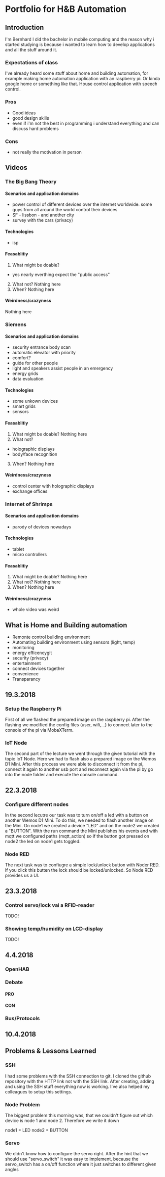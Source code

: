 # Portfolio for H&B Automation

## Introduction
I'm Bernhard I did the bachelor in mobile computing and the reason why i started studying is because i wanted to learn how to develop applications and all the stuff around it.

### Expectations of class
I've already heard some stuff about home and building automation, for example making home automation application with an raspberry pi.
Or kinda google home or something like that. House control application with speech control.

### Pros
* Good ideas
* good design skills
* even if i'm not the best in programming i understand everything and can discuss hard problems

### Cons
* not really the motivation in person


## Videos

### The Big Bang Theory

#### Scenarios and application domains
* power control of different devices over the internet worldwide. some guys from all around the world control their devices
* SF - lissbon - and another city
* survey with the cars (privacy)

#### Technologies
* isp

#### Feasablitiy
1. What might be doable?
* yes nearly everthing expect the "public access"
2. What not?
Nothing here
3. When?
Nothing here

#### Weirdness/crazyness
Nothing here


### Siemens

#### Scenarios and application domains
* security entrance body scan
* automatic elevator with priority
* comfort?
* guide for other people
* light and speakers assist people in an emergency
* energy grids
* data evaluation

#### Technologies
* some unkown devices
* smart grids
* sensors

#### Feasablitiy
1. What might be doable?
	Nothing here
2. What not?
* holographic displays
* body/face recognition
3. When?
Nothing here

#### Weirdness/crazyness
* control center with holographic displays
* exchange offices

### Internet of Shrimps

#### Scenarios and application domains
* parody of devices nowadays

#### Technologies
* tablet
* micro controllers

#### Feasablitiy
1. What might be doable?
	Nothing here
2. What not?
Nothing here
3. When?
Nothing here

#### Weirdness/crazyness
* whole video was weird

## What is Home and Building automation
* Remonte control building environment
* Automating building environment using sensors (light, temp)
* monitoring
* energy efficencygit
* security (privacy)
* entertainment
* connect devices together
* convenience
* Transparancy

## 19.3.2018

### Setup the Raspberry Pi

First of all we flashed the prepared image on the raspberry pi. After the flashing we modified the config files (user, wifi,...) to connect later to the console of the pi via MobaXTerm.

### IoT Node
The second part of the lecture we went through the given tutorial with the topic IoT Node. Here we had to flash also a prepared image on the Wemos D1 Mini. After this process we were able to disconnect it from the pi, connect it again to another usb port and reconnect again via the pi by go into the node folder and execute the console command.

## 22.3.2018

### Configure different nodes
In the second lecutre our task was to turn on/off a led with a button on another Wemos D1 Mini. To do this, we needed to flash another image on the Mini. On node1 we created a device "LED" and on the node2 we created a "BUTTON". With the run command the Mini publishes his events and with mqtt we configured paths (mqtt_action) so if the button got pressed on node2 the led on node1 gets toggled.

### Node RED
The next task was to confiugre a simple lock/unlock button with Noder RED. If you click this butten the lock should be locked/unlocked. So Node RED provides us a UI.

## 23.3.2018

### Control servo/lock vai a RFID-reader
TODO!

### Showing temp/humidity on LCD-display
TODO!

## 4.4.2018
### OpenHAB

### Debate
#### PRO

#### CON

### Bus/Protocols

## 10.4.2018

## Problems & Lessons Learned
### SSH
I had some problems with the SSH connection to git. I cloned the github repository with the HTTP link not with the SSH link. After creating, adding and using the SSH stuff everything now is working. I've also helped my colleagues to setup this settings.

### Node Problem
The biggest problem this morning was, that we couldn't figure out which device is node 1 and node 2. Therefore we write it down

node1 = LED
node2 = BUTTON

### Servo
We didn't know how to configure the servo right. After the hint that we should use "servo_switch" it was easy to implement, because the servo_switch has a on/off function where it just switches to different given angles
